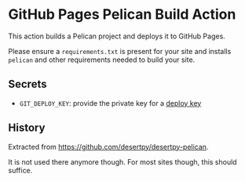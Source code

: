 # GitHub Pages Pelican Build Action

This action builds a Pelican project and deploys it to GitHub Pages.

Please ensure a `requirements.txt` is present for your site and installs
`pelican` and other requirements needed to build your site.

## Secrets

  - `GIT_DEPLOY_KEY`: provide the private key for a [deploy key][1]

## History

Extracted from https://github.com/desertpy/desertpy-pelican.

It is not used there anymore though. For most sites though, this should
suffice.

  [1]: https://developer.github.com/v3/guides/managing-deploy-keys/#deploy-keys
